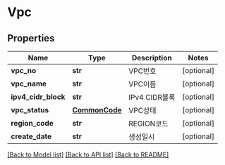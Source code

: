# Vpc

## Properties
Name | Type | Description | Notes
------------ | ------------- | ------------- | -------------
**vpc_no** | **str** | VPC번호 | [optional] 
**vpc_name** | **str** | VPC이름 | [optional] 
**ipv4_cidr_block** | **str** | IPv4 CIDR블록 | [optional] 
**vpc_status** | [**CommonCode**](CommonCode.md) | VPC상태 | [optional] 
**region_code** | **str** | REGION코드 | [optional] 
**create_date** | **str** | 생성일시 | [optional] 

[[Back to Model list]](../README.md#documentation-for-models) [[Back to API list]](../README.md#documentation-for-api-endpoints) [[Back to README]](../README.md)


